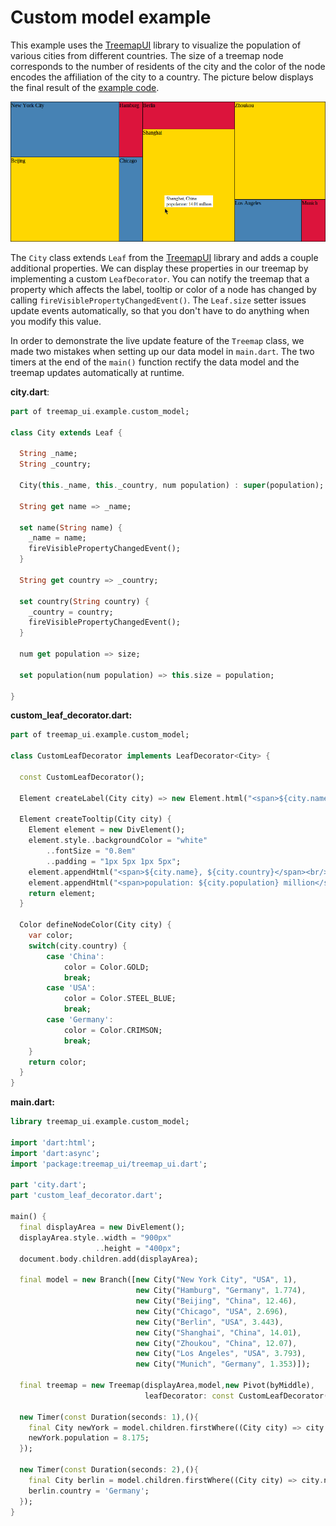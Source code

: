 Custom model example
====================

This example uses the [TreemapUI][] library to visualize the population of various cities from different countries. The size of a treemap node corresponds to the number of residents of the city and the color of the node encodes the affiliation of the city to a country. The picture below displays the final result of the [example code](../example/custom_model/).

![Result of the code in this example](./example02.png)

The `City` class extends `Leaf` from the [TreemapUI][] library and adds a couple additional properties. We can display these properties in our treemap by implementing a custom `LeafDecorator`. You can notify the treemap that a property which affects the label, tooltip or color of a node has changed by calling `fireVisiblePropertyChangedEvent()`. The `Leaf.size` setter issues update events automatically, so that you don't have to do anything when you modify this value. 

In order to demonstrate the live update feature of the `Treemap` class, we made two mistakes when setting up our data model in `main.dart`. The two timers at the end of the `main()` function rectify the data model and the treemap updates automatically at runtime.


**city.dart**:
```Dart
part of treemap_ui.example.custom_model;

class City extends Leaf {

  String _name;
  String _country;
  
  City(this._name, this._country, num population) : super(population);
  
  String get name => _name;
  
  set name(String name) {
    _name = name;
    fireVisiblePropertyChangedEvent();
  }
  
  String get country => _country;
  
  set country(String country) {
    _country = country;
    fireVisiblePropertyChangedEvent();
  }
  
  num get population => size;

  set population(num population) => this.size = population;
  
}
```

**custom_leaf_decorator.dart:**
```Dart
part of treemap_ui.example.custom_model;

class CustomLeafDecorator implements LeafDecorator<City> {
  
  const CustomLeafDecorator();
  
  Element createLabel(City city) => new Element.html("<span>${city.name}</span>");

  Element createTooltip(City city) {
    Element element = new DivElement(); 
    element.style..backgroundColor = "white"
        ..fontSize = "0.8em"
        ..padding = "1px 5px 1px 5px";
    element.appendHtml("<span>${city.name}, ${city.country}</span><br/>");
    element.appendHtml("<span>population: ${city.population} million</span>");
    return element; 
  }

  Color defineNodeColor(City city) {
    var color;
    switch(city.country) {
        case 'China':
            color = Color.GOLD;
            break;
        case 'USA':
            color = Color.STEEL_BLUE;
            break;
        case 'Germany':
            color = Color.CRIMSON;
            break;
    }
    return color;
  }
}
```

**main.dart:**
```Dart
library treemap_ui.example.custom_model;

import 'dart:html';
import 'dart:async';
import 'package:treemap_ui/treemap_ui.dart';

part 'city.dart';
part 'custom_leaf_decorator.dart';

main() {
  final displayArea = new DivElement();
  displayArea.style..width = "900px"
                   ..height = "400px";
  document.body.children.add(displayArea);
  
  final model = new Branch([new City("New York City", "USA", 1), 
                            new City("Hamburg", "Germany", 1.774), 
                            new City("Beijing", "China", 12.46), 
                            new City("Chicago", "USA", 2.696), 
                            new City("Berlin", "USA", 3.443),   
                            new City("Shanghai", "China", 14.01), 
                            new City("Zhoukou", "China", 12.07), 
                            new City("Los Angeles", "USA", 3.793),
                            new City("Munich", "Germany", 1.353)]);
  
  final treemap = new Treemap(displayArea,model,new Pivot(byMiddle),
                              leafDecorator: const CustomLeafDecorator());
  
  new Timer(const Duration(seconds: 1),(){
    final City newYork = model.children.firstWhere((City city) => city.name == 'New York City');
    newYork.population = 8.175;
  });
  
  new Timer(const Duration(seconds: 2),(){
    final City berlin = model.children.firstWhere((City city) => city.name == 'Berlin');
    berlin.country = 'Germany';
  });
}
```
[TreemapUI]: https://github.com/usommerl/treemap_ui/
[tree data structure]: https://en.wikipedia.org/wiki/Tree_(data_structure)
